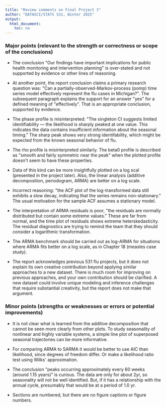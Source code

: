 ```yaml
---
title: "Review comments on Final Project 3"
author: "DATASCI/STATS 531, Winter 2025"
output:
  html_document:
    toc: no
---
```


### Major points (relevant to the strength or correctness or scope of the conclusions)

* The conclusion "Our findings have important implications for public health monitoring and intervention planning" is over-stated and not supported by evidence or other lines of reasoning.

* At another point, the report conclusion claims a primary research question was: "Can a partially-observed-Markov-process (pomp) time series model effectively represent the flu cases in Michigan?". The subsequent paragraph explains the support for an answer "yes" for a defined meaning of "effectively". That is an appropriate conclusion, supported by evidence.

* The phase profile is misinterpreted: "The singleton CI suggests limited identifiability — the likelihood is sharply peaked at one value. This indicates the data contains insufficient information about the seasonal timing." The sharp peak shows very strong identifability, which might be expected from the known seasonal behavior of flu.

* The rho profile is misinterpreted similarly. The beta0 profile is described as "smooth and fairly symmetric near the peak" when the plotted profile doesn't seem to have these properties.

* Data of this kind can be more insightfully plotted on a log scal (presented in the project later). Also, the linear analysis (additive decomposition, periodogram, ARMA) are better on a log scale.

* Incorrect reasoning: "the ACF plot of the log-transformed data still exhibits a slow decay, indicating that the series remains non-stationary." The usual motivation for the sample ACF assumes a stationary model.

* The interpretation of ARMA residuals is poor, "the residuals are normally distributed but contain some extreme values." These are far from normal, and the time plot of residuals shows extreme heterskedasticity. The residual diagnostics are trying to remind the team that they should consider a logarithmic transformation.

* The ARMA benchmark should be carried out as log-ARMA for situations where ARMA fits better on a log scale, as in Chapter 18 (measles case study).

* The report acknowledges previous 531 flu projects, but it does not explain its own creative contribution beyond applying similar approaches to a new dataset. There is much room for improving on previous approaches, and your own contribution should be clarified. A new dataset could involve unique modeling and inference challenges that require substantial creativity, but the report does not make that argument.

### Minor points (strengths or weaknesses or errors or potential improvements)

* It is not clear what is learned from the additive decomposition that cannot be seen more clearly from other plots. To study seasonality of nonlinear and highly variable systems, a simple line plot of superposed seasonal trajectories can be more informative.

* For comparing ARMA to SARMA it would be better to use AIC than likelihood, since degrees of freedom differ. Or make a likelihood ratio test using Wilks' approximation.

* The conclusion "peaks occurring approximately every 60 weeks (around 1.15 years)" is curious. The data are only for about 2yr, so seasonality will not be well identified. But, if it has a relationship with the annual cycle, presumably that would be at a period of 1.0 yr.



* Sections are numbered, but there are no figure captions or figure numbers.


